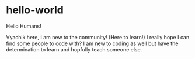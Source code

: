 # hello-world

Hello Humans!

Vyachik here, I am new to the community! (Here to learn!)
I really hope I can find some people to code with?
I am new to coding as well but have the determination to learn and hopfully teach someone else.
